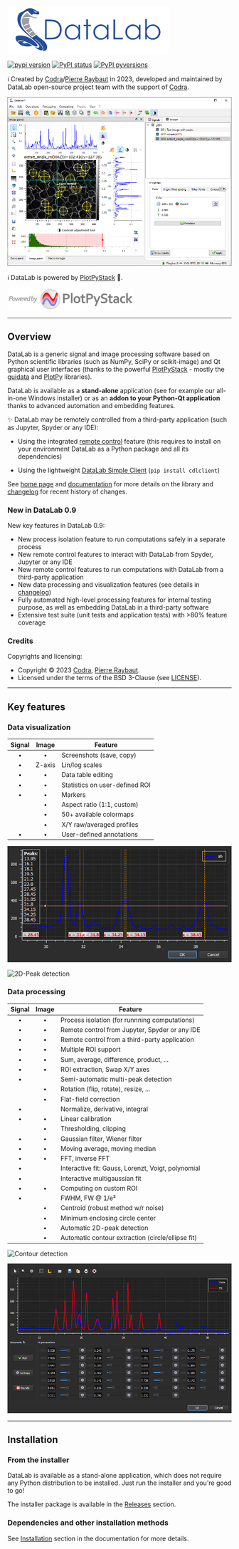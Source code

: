 ![DataLab](https://raw.githubusercontent.com/Codra-Ingenierie-Informatique/DataLab/main/doc/images/DataLab-banner.png)

[![pypi version](https://img.shields.io/pypi/v/cdl.svg)](https://pypi.org/project/CDL/)
[![PyPI status](https://img.shields.io/pypi/status/cdl.svg)](https://github.com/Codra-Ingenierie-Informatique/DataLab)
[![PyPI pyversions](https://img.shields.io/pypi/pyversions/cdl.svg)](https://pypi.python.org/pypi/CDL/)

ℹ️ Created by [Codra](https://codra.net/)/[Pierre Raybaut](https://github.com/PierreRaybaut) in 2023, developed and maintained by DataLab open-source project team with the support of [Codra](https://codra.net/).

![DataLab](https://raw.githubusercontent.com/Codra-Ingenierie-Informatique/DataLab/main/doc/images/DataLab-Screenshot.png)

ℹ️ DataLab is powered by [PlotPyStack](https://github.com/PlotPyStack) 🚀.

![PlotPyStack](https://raw.githubusercontent.com/PlotPyStack/.github/main/data/plotpy-stack-powered.png)

----

## Overview

DataLab is a generic signal and image processing software based on Python scientific
libraries (such as NumPy, SciPy or scikit-image) and Qt graphical user interfaces
(thanks to the powerful [PlotPyStack](https://github.com/PlotPyStack) - mostly the
[guidata](https://github.com/PlotPyStack/guidata) and
[PlotPy](https://github.com/PlotPyStack/PlotPy) libraries).

DataLab is available as a **stand-alone** application (see for example our all-in-one
Windows installer) or as an **addon to your Python-Qt application** thanks to advanced
automation and embedding features.

✨ DataLab may be remotely controlled from a third-party application (such as Jupyter,
Spyder or any IDE):

* Using the integrated [remote control](https://cdlapp.readthedocs.io/en/latest/features/general/remote.html)
feature (this requires to install on your environment DataLab as a Python package and all its dependencies)

* Using the lightweight [DataLab Simple Client](https://github.com/Codra-Ingenierie-Informatique/DataLabSimpleClient) (`pip install cdlclient`)

See [home page](https://codra-ingenierie-informatique.github.io/DataLab/) and
[documentation](https://cdlapp.readthedocs.io/en/latest/) for more details on
the library and [changelog](https://github.com/Codra-Ingenierie-Informatique/DataLab/blob/main/CHANGELOG.md)
for recent history of changes.

### New in DataLab 0.9

New key features in DataLab 0.9:

* New process isolation feature to run computations safely in a separate process
* New remote control features to interact with DataLab from Spyder, Jupyter or any IDE
* New remote control features to run computations with DataLab from a third-party application
* New data processing and visualization features (see details in [changelog](CHANGELOG.md))
* Fully automated high-level processing features for internal testing purpose, as well as embedding DataLab in a third-party software
* Extensive test suite (unit tests and application tests) with >80% feature coverage

### Credits

Copyrights and licensing:

* Copyright © 2023 [Codra](https://codra.net/), [Pierre Raybaut](https://github.com/PierreRaybaut).
* Licensed under the terms of the BSD 3-Clause (see [LICENSE](https://github.com/Codra-Ingenierie-Informatique/DataLab/blob/main/LICENSE)).

----

## Key features

### Data visualization

| Signal |  Image | Feature                        |
|:------:|:------:|--------------------------------|
|    •   |    •   | Screenshots (save, copy)       |
|    •   | Z-axis | Lin/log scales                 |
|    •   |    •   | Data table editing             |
|    •   |    •   | Statistics on user-defined ROI |
|    •   |    •   | Markers                        |
|        |    •   | Aspect ratio (1:1, custom)     |
|        |    •   | 50+ available colormaps        |
|        |    •   | X/Y raw/averaged profiles      |
|    •   |    •   | User-defined annotations       |

![1D-Peak detection](https://raw.githubusercontent.com/Codra-Ingenierie-Informatique/DataLab/main/doc/images/peak_detection.png)

![2D-Peak detection](https://raw.githubusercontent.com/Codra-Ingenierie-Informatique/DataLab/main/doc/images/2dpeak_detection.png)

### Data processing

| Signal | Image | Feature                                            |
|:------:|:-----:|----------------------------------------------------|
|    •   |   •   | Process isolation (for runnning computations)      |
|    •   |   •   | Remote control from Jupyter, Spyder or any IDE     |
|    •   |   •   | Remote control from a third-party application      |
|    •   |   •   | Multiple ROI support                               |
|    •   |   •   | Sum, average, difference, product, ...             |
|    •   |   •   | ROI extraction, Swap X/Y axes                      |
|    •   |       | Semi-automatic multi-peak detection                |
|        |   •   | Rotation (flip, rotate), resize, ...               |
|        |   •   | Flat-field correction                              |
|    •   |       | Normalize, derivative, integral                    |
|    •   |   •   | Linear calibration                                 |
|        |   •   | Thresholding, clipping                             |
|    •   |   •   | Gaussian filter, Wiener filter                     |
|    •   |   •   | Moving average, moving median                      |
|    •   |   •   | FFT, inverse FFT                                   |
|    •   |       | Interactive fit: Gauss, Lorenzt, Voigt, polynomial |
|    •   |       | Interactive multigaussian fit                      |
|    •   |   •   | Computing on custom ROI                            |
|    •   |       | FWHM, FW @ 1/e²                                    |
|        |   •   | Centroid (robust method w/r noise)                 |
|        |   •   | Minimum enclosing circle center                    |
|        |   •   | Automatic 2D-peak detection                        |
|        |   •   | Automatic contour extraction (circle/ellipse fit)  |

![Contour detection](https://raw.githubusercontent.com/Codra-Ingenierie-Informatique/DataLab/main/doc/images/contour_detection.png)

![Multi-gaussian fit](https://raw.githubusercontent.com/Codra-Ingenierie-Informatique/DataLab/main/doc/images/multi_gaussian_fit.png)

----

## Installation

### From the installer

DataLab is available as a stand-alone application, which does not require any Python
distribution to be installed. Just run the installer and you're good to go!

The installer package is available in the [Releases](https://github.com/Codra-Ingenierie-Informatique/DataLab/releases) section.

### Dependencies and other installation methods

See [Installation](https://cdlapp.readthedocs.io/en/latest/intro/installation.html)
section in the documentation for more details.
